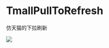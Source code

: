 # TmallPullToRefresh
仿天猫的下拉刷新
 
![](https://github.com/adzcsx2/TmallPullToRefresh/tree/master/images/v0.6.gif)